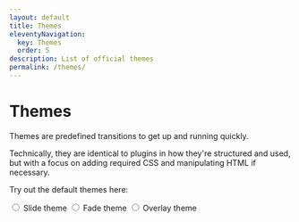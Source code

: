 ```yaml
---
layout: default
title: Themes
eleventyNavigation:
  key: Themes
  order: 5
description: List of official themes
permalink: /themes/
---
```


# Themes

Themes are predefined transitions to get up and running quickly.

Technically, they are identical to plugins in how they're structured and used, but with a focus on adding required CSS and manipulating HTML if necessary.

Try out the default themes here:

<form class="theme-selector buttons">
  <label class="button"><input type="radio" name="theme" value="SlideTheme" class="sr-only">
    <span class="button_label">Slide theme</span>
  </label>
  <label class="button"><input type="radio" name="theme" value="FadeTheme" class="sr-only">
    <span class="button_label">Fade theme</span>
  </label>
  <label class="button"><input type="radio" name="theme" value="OverlayTheme" class="sr-only">
    <span class="button_label">Overlay theme</span>
  </label>
</form>

